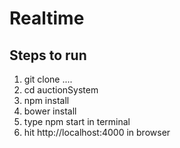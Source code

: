 # Realtime 
## Steps to run

1. git clone ....
2. cd auctionSystem
3. npm install
4. bower install
5. type npm start in terminal
6. hit http://localhost:4000 in browser